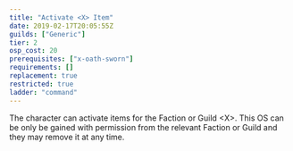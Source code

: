 ```yaml
---
title: "Activate <X> Item"
date: 2019-02-17T20:05:55Z
guilds: ["Generic"]
tier: 2
osp_cost: 20
prerequisites: ["x-oath-sworn"]
requirements: []
replacement: true
restricted: true
ladder: "command"
---
```

The character can activate items for the Faction or Guild \<X>. This OS can be only be gained with permission from the relevant Faction or Guild and they may remove it at any time.